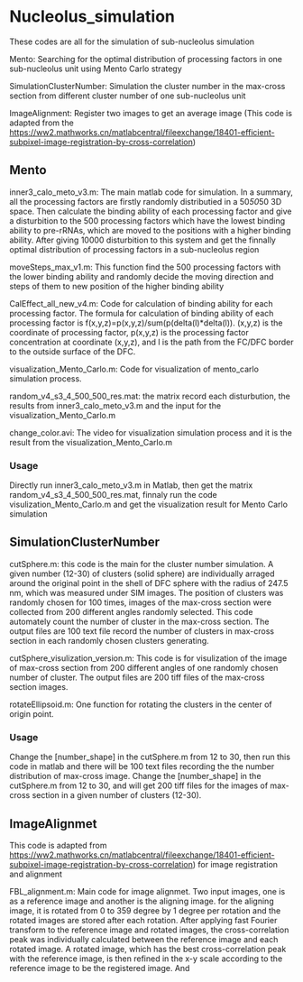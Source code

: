 # Nucleolus_simulation
These codes are all for the simulation of sub-nucleolus simulation

Mento: Searching for the optimal distribution of processing factors in one sub-nucleolus unit using Mento Carlo strategy

SimulationClusterNumber: Simulation the cluster number in the max-cross section from different cluster number of one sub-nucleolus unit

ImageAlignment: Register two images to get an average image (This code is adapted from the https://ww2.mathworks.cn/matlabcentral/fileexchange/18401-efficient-subpixel-image-registration-by-cross-correlation)

## Mento
inner3_calo_meto_v3.m: The main matlab code for simulation. In a summary, all the processing factors are firstly randomly distributied in a 50*50*50 3D space. Then calculate the binding ability of each processing factor and give a disturbition to the 500 processing factors which have the lowest binding ability to pre-rRNAs, which are moved to the positions with a higher binding ability. After giving 10000 disturbition to this system and get the finnally optimal distribution of processing factors in a sub-nucleolus region 

moveSteps_max_v1.m: This function find the 500 processing factors with the lower binding ability and randomly decide the moving direction and steps of them to new position of the higher binding ability 

CalEffect_all_new_v4.m: Code for calculation of binding ability for each processing factor. The formula for calculation of binding ability of each processing factor is f(x,y,z)=p(x,y,z)/sum(p(delta(l)*delta(l)). (x,y,z) is the coordinate of processing factor, p(x,y,z) is the processing factor concentration at coordinate (x,y,z), and l is the path from the FC/DFC border to the outside surface of the DFC.

visualization_Mento_Carlo.m: Code for visualization of mento_carlo simulation process.

random_v4_s3_4_500_500_res.mat: the matrix record each disturbution, the results from inner3_calo_meto_v3.m and the input for the visualization_Mento_Carlo.m

change_color.avi: The video for visualization simulation process and it is the result from the visualization_Mento_Carlo.m

### Usage
Directly run inner3_calo_meto_v3.m in Matlab, then get the matrix random_v4_s3_4_500_500_res.mat, finnaly run the code visulization_Mento_Carlo.m and get the visualization result for Mento Carlo simulation

## SimulationClusterNumber
cutSphere.m: this code is the main for the cluster number simulation. A given number (12-30) of clusters (solid sphere) are individually arraged around the original point in the shell of DFC sphere with the radius of 247.5 nm, which was measured under SIM images. The position of clusters was randomly chosen for 100 times, images of the max-cross section were collected from 200 different angles randomly selected. This code automately count the number of cluster in the max-cross section. The output files are 100 text file record the number of clusters in max-cross section in each randomly chosen clusters generating.

cutSphere_visulization_version.m: This code is for visulization of the image of max-cross section from 200 different angles of one randomly chosen number of cluster. The output files are 200 tiff files of the max-cross section images.

rotateEllipsoid.m: One function for rotating the clusters in the center of origin point.

### Usage
Change the [number_shape] in the cutSphere.m from 12 to 30, then run this code in matlab and there will be 100 text files recording the the number distribution of max-cross image.
Change the [number_shape] in the cutSphere.m from 12 to 30, and will get 200 tiff files for the images of max-cross section in a given number of clusters (12-30).

## ImageAlignmet
This code is adapted from https://ww2.mathworks.cn/matlabcentral/fileexchange/18401-efficient-subpixel-image-registration-by-cross-correlation) for image registration and alignment

FBL_alignment.m: Main code for image alignmet. Two input images, one is as a reference image and another is the aligning image. for the aligning image, it is rotated from 0 to 359 degree by 1 degree per rotation and the rotated images are stored after each rotation. After applying fast Fourier transform to the reference image and rotated images, the cross-correlation peak was individually calculated between the reference image and each rotated image. A rotated image, which has the best cross-correlation peak with the reference image, is then refined in the x-y scale according to the reference image to be the registered image. And 


